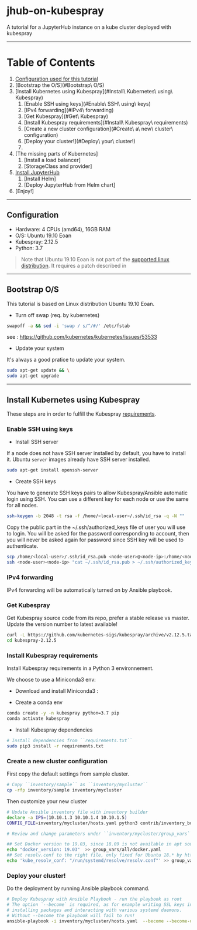 # jhub-on-kubespray
A tutorial for a JupyterHub instance on a kube cluster deployed with kubespray

---
# Table of Contents
1. [Configuration used for this tutorial](#Configuration)
2. [Bootstrap the O/S](#Bootstrap\ O/S)
3. [Install Kubernetes using Kubespray](#Install\ Kubernetes\ using\ Kubespray)
   1. [Enable SSH using keys](#Enable\ SSH\ using\ keys)
   2. [IPv4 forwarding](#IPv4\ forwarding)
   3. [Get Kubespray](#Get\ Kubespray)
   4. [Install Kubespray requirements](#Install\ Kubespray\ requirements)
   5. [Create a new cluster configuration](#Create\ a\ new\ cluster\ configuration)
   6. [Deploy your cluster!](#Deploy\ your\ cluster!)
   7. []()
4. [The missing parts of Kubernetes]
   1. [Install a load balancer]
   2. [StorageClass and provider]
5. [Install JupyterHub]()
   1. [Install Helm]
   2. [Deploy JupyterHub from Helm chart]
6. [Enjoy!]

---
## Configuration

- Hardware: 4 CPUs (amd64), 16GB RAM
- O/S: Ubuntu 19.10 Eoan
- Kubespray: 2.12.5
- Python: 3.7


> Note that Ubuntu 19.10 Eoan is not part of the [supported linux distribution](https://github.com/kubernetes-sigs/kubespray#supported-linux-distributions). It requires a patch described in 

---
## Bootstrap O/S

This tutorial is based on Linux distribution Ubuntu 19.10 Eoan.

- Turn off swap (req. by kubernetes)

``` bash
swapoff -a && sed -i 'swap / s/^/#/' /etc/fstab
```
see : https://github.com/kubernetes/kubernetes/issues/53533

- Update your system

It's always a good pratice to update your system.

``` bash
sudo apt-get update && \
sudo apt-get upgrade
```

---
## Install Kubernetes using Kubespray

These steps are in order to fulfill the Kubespray [requirements](https://github.com/kubernetes-sigs/kubespray#requirements).

### Enable SSH using keys

- Install SSH server

If a node does not have SSH server installed by default, you have to install it.
Ubuntu `server` images already have SSH server installed.

``` bash
sudo apt-get install openssh-server
```

  - Create SSH keys

You have to generate SSH keys pairs to allow Kubespray/Ansible automatic login using SSH.
You can use a different key for each node or use the same for all nodes.

``` bash
ssh-keygen -b 2048 -t rsa -f /home/<local-user>/.ssh/id_rsa -q -N ""
```

Copy the public part in the ~/.ssh/authorized_keys file of user you will use to login.
You will be asked for the password corresponding to <node-user> account, then you will never be asked again for password since SSH key will be used to authenticate.

``` bash
scp /home/<local-user>/.ssh/id_rsa.pub <node-user>@<node-ip>:/home/<node-user>/.ssh
ssh <node-user><node-ip> "cat ~/.ssh/id_rsa.pub > ~/.ssh/authorized_keys" "rm ~/.ssh/id_rsa.pub"
```

### IPv4 forwarding

IPv4 forwarding will be automatically turned on by Ansible playbook.

### Get Kubespray

Get Kubespray source code from its repo, prefer a stable release vs master.
Update the version number to latest available!

``` bash
curl -L https://github.com/kubernetes-sigs/kubespray/archive/v2.12.5.tar.gz | tar xvz && \
cd kubespray-2.12.5
```

### Install Kubespray requirements

Install Kubespray requirements in a Python 3 environnement.

We choose to use a Miniconda3 env:
- Download and install Miniconda3 : 


- Create a conda env

``` bash
conda create -y -n kubespray python=3.7 pip
conda activate kubespray
```

- Install Kubespray dependencies

``` bash
# Install dependencies from ``requirements.txt``
sudo pip3 install -r requirements.txt
```

### Create a new cluster configuration

First copy the default settings from sample cluster.

``` bash
# Copy ``inventory/sample`` as ``inventory/mycluster``
cp -rfp inventory/sample inventory/mycluster
```

Then customize your new cluster

``` bash
# Update Ansible inventory file with inventory builder
declare -a IPS=(10.10.1.3 10.10.1.4 10.10.1.5)
CONFIG_FILE=inventory/mycluster/hosts.yaml python3 contrib/inventory_builder/inventory.py ${IPS[@]}

# Review and change parameters under ``inventory/mycluster/group_vars``

## Set Docker version to 19.03, since 18.09 is not available in apt sources
echo "docker_version: 19.03"  >> group_vars/all/docker.yaml
## Set resolv.conf to the right file, only fixed for Ubuntu 18.* by https://github.com/kubernetes-sigs/kubespray/pull/3335
echo 'kube_resolv_conf: "/run/systemd/resolve/resolv.conf"' >> group_vars/all/all.yaml
```

### Deploy your cluster!

Do the deployment by running Ansible playbook command.

``` bash
# Deploy Kubespray with Ansible Playbook - run the playbook as root
# The option `--become` is required, as for example writing SSL keys in /etc/,
# installing packages and interacting with various systemd daemons.
# Without --become the playbook will fail to run!
ansible-playbook -i inventory/mycluster/hosts.yaml  --become --become-user=root cluster.yml
```
